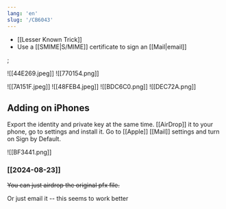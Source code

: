 ```yaml
---
lang: 'en'
slug: '/CB6043'
---
```


- [[Lesser Known Trick]]
- Use a [[SMIME|S/MIME]] certificate to sign an [[Mail|email]]

;

<Horizontal>

![[44E269.jpeg]]
![[770154.png]]

</Horizontal>

![[7A151F.jpeg]]
![[48FEB4.jpeg]]
![[BDC6C0.png]]
![[DEC72A.png]]

## Adding on iPhones

Export the identity and private key at the same time. [[AirDrop]] it to your phone, go to settings and install it. Go to [[Apple]] [[Mail]] settings and turn on Sign by Default.

![[BF3441.png]]

### [[2024-08-23]]

~~You can just airdrop the original pfx file.~~

Or just email it -- this seems to work better

